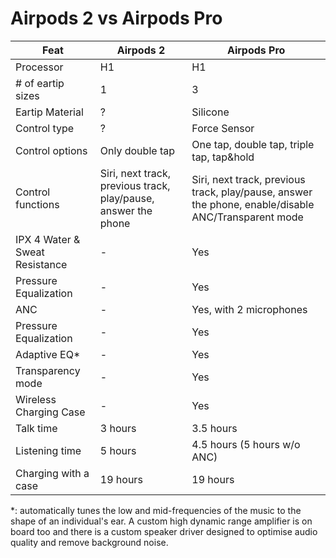 # Airpods 2 vs Airpods Pro

| Feat | Airpods 2 | Airpods Pro |
| - | - | - |
| Processor | H1 | H1 |
| # of eartip sizes | 1 | 3 |
| Eartip Material | ? | Silicone |
| Control type | ? | Force Sensor |
| Control options | Only double tap | One tap, double tap, triple tap, tap&hold |
| Control functions | Siri, next track, previous track, play/pause, answer the phone | Siri, next track, previous track, play/pause, answer the phone, enable/disable ANC/Transparent mode | 
| IPX 4 Water & Sweat Resistance | - | Yes |
| Pressure Equalization | - | Yes |
| ANC | - | Yes, with 2 microphones |
| Pressure Equalization | - | Yes |
| Adaptive EQ* | - | Yes |
| Transparency mode | - | Yes |
| Wireless Charging Case | - | Yes |
| Talk time | 3 hours | 3.5 hours |
| Listening time | 5 hours | 4.5 hours (5 hours w/o ANC) |
| Charging with a case | 19 hours | 19 hours |



*: automatically tunes the low and mid-frequencies of the music to the shape of an individual's ear. A custom high dynamic range amplifier is on board too and there is a custom speaker driver designed to optimise audio quality and remove background noise.
